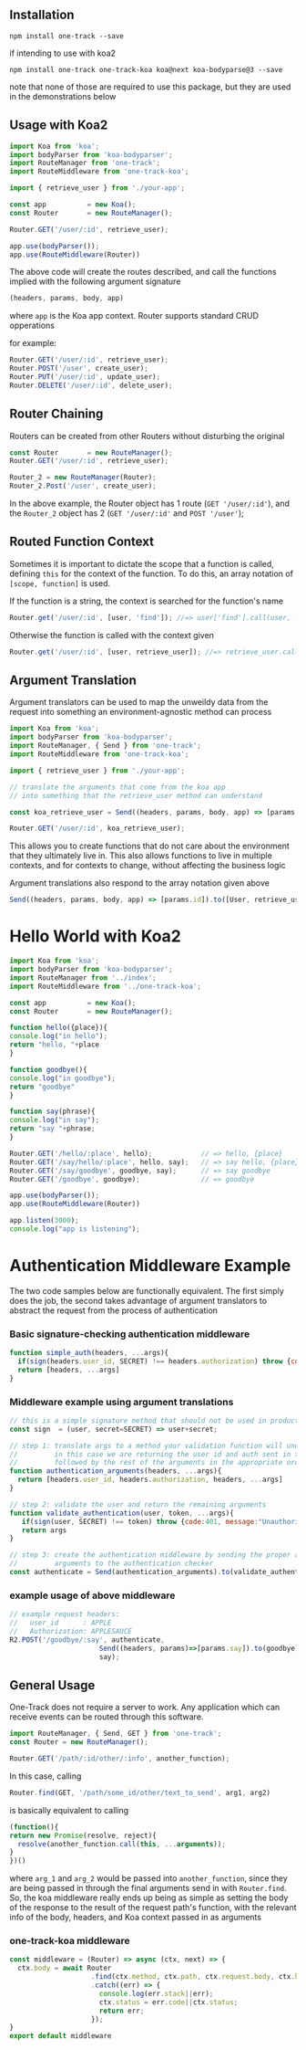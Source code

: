 Installation
------------

```
npm install one-track --save
```

if intending to use with koa2

```
npm install one-track one-track-koa koa@next koa-bodyparse@3 --save
```

note that none of those are required to use this package, but they are 
used in the demonstrations below

Usage with Koa2
---------------

```js
import Koa from 'koa';
import bodyParser from 'koa-bodyparser';
import RouteManager from 'one-track';
import RouteMiddleware from 'one-track-koa';

import { retrieve_user } from './your-app';

const app          = new Koa();
const Router       = new RouteManager();

Router.GET('/user/:id', retrieve_user);

app.use(bodyParser());
app.use(RouteMiddleware(Router))
```

The above code will create the routes described, and call the functions
implied with the following argument signature 

```js
(headers, params, body, app)
```

where `app` is the Koa app context. Router supports standard CRUD opperations

for example:

```js
Router.GET('/user/:id', retrieve_user);
Router.POST('/user', create_user);
Router.PUT('/user/:id', update_user);
Router.DELETE('/user/:id', delete_user);
```

Router Chaining 
---------------

Routers can be created from other Routers without disturbing the original

```js
const Router       = new RouteManager();
Router.GET('/user/:id', retrieve_user);

Router_2 = new RouteManager(Router);
Router_2.Post('/user', create_user);
```

In the above example, the Router object has 1 route (`GET '/user/:id'`), and the
`Router_2` object has 2 (`GET '/user/:id'` and `POST '/user'`);


Routed Function Context 
-----------------------

Sometimes it is important to dictate the scope that a function is called, defining
`this` for the context of the function. To do this, an array notation of `[scope, function]` 
is used. 

If the function is a string, the context is searched for the function's name

```js
Router.get('/user/:id', [user, 'find']); //=> user['find'].call(user, ...args)
```

Otherwise the function is called with the context given

```js
Router.get('/user/:id', [user, retrieve_user]); //=> retrieve_user.call(user, ...args)
```

Argument Translation 
--------------------

Argument translators can be used to map the unweildy data from the request
into something an environment-agnostic method can process

```js
import Koa from 'koa';
import bodyParser from 'koa-bodyparser';
import RouteManager, { Send } from 'one-track';
import RouteMiddleware from 'one-track-koa';

import { retrieve_user } from './your-app';

// translate the arguments that come from the koa app
// into something that the retrieve_user method can understand

const koa_retrieve_user = Send((headers, params, body, app) => [params.id]).to(retrieve_user);

Router.GET('/user/:id', koa_retrieve_user);
```

This allows you to create functions that do not care about the environment that they 
ultimately live in. This also allows functions to live in multiple contexts, and for
contexts to change, without affecting the business logic

Argument translations also respond to the array notation given above

```js
Send((headers, params, body, app) => [params.id]).to([User, retrieve_user]);
```


Hello World with Koa2 
=====================

```js
import Koa from 'koa';
import bodyParser from 'koa-bodyparser';
import RouteManager from '../index';
import RouteMiddleware from '../one-track-koa';

const app          = new Koa();
const Router       = new RouteManager();

function hello({place}){
console.log("in hello");
return "hello, "+place
}

function goodbye(){
console.log("in goodbye");
return "goodbye"
}

function say(phrase){
console.log("in say");
return "say "+phrase;
}

Router.GET('/hello/:place', hello);            // => hello, {place}
Router.GET('/say/hello/:place', hello, say);   // => say hello, {place}      
Router.GET('/say/goodbye', goodbye, say);      // => say goodbye
Router.GET('/goodbye', goodbye);               // => goodbye

app.use(bodyParser());
app.use(RouteMiddleware(Router))

app.listen(3000);
console.log("app is listening");
```

Authentication Middleware Example 
=================================

The two code samples below are functionally equivalent. The first simply does the job,
the second takes advantage of argument translators to abstract the request from the 
process of authentication

### Basic signature-checking authentication middleware  

```js
function simple_auth(headers, ...args){
  if(sign(headers.user_id, SECRET) !== headers.authorization) throw {code:401, message:"Unauthorized"}
  return [headers, ...args]
}
```

### Middleware example using argument translations

```js
// this is a simple signature method that should not be used in production 
const sign  = (user, secret=SECRET) => user+secret;

// step 1: translate args to a method your validation function will understand.
//         in this case we are returning the user id and auth sent in the header
//         followed by the rest of the arguments in the appropriate order
function authentication_arguments(headers, ...args){
  return [headers.user_id, headers.authorization, headers, ...args]
}

// step 2: validate the user and return the remaining arguments
function validate_authentication(user, token, ...args){
   if(sign(user, SECRET) !== token) throw {code:401, message:"Unauthorized"}
   return args
}

// step 3: create the authentication middleware by sending the proper authentication
//         arguments to the authentication checker
const authenticate = Send(authentication_arguments).to(validate_authentication);
```

### example usage of above middleware

```js
// example request headers:
//   user_id      : APPLE
//   Authorization: APPLESAUCE
R2.POST('/goodbye/:say', authenticate,
                      Send((headers, params)=>[params.say]).to(goodbye),
                      say);       
```

General Usage 
-------------

One-Track does not require a server to work. Any application which can
receive events can be routed through this software.

```js
import RouteManager, { Send, GET } from 'one-track';
const Router = new RouteManager();

Router.GET('/path/:id/other/:info', another_function);
```

In this case, calling

```js
Router.find(GET, '/path/some_id/other/text_to_send', arg1, arg2)
```

is basically equivalent to calling

```js
(function(){
return new Promise(resolve, reject){
  resolve(another_function.call(this, ...arguments));
}
})()
```

where `arg_1` and `arg_2` would be passed into `another_function`, since
they are being passed in through the final arguments send in with `Router.find`.
So, the koa middleware really ends up being as simple as setting the body of 
the response to the result of the request path's function, with the relevant 
info of the body, headers, and Koa context passed in as arguments

### one-track-koa middleware

```js
const middleware = (Router) => async (ctx, next) => {
  ctx.body = await Router
                    .find(ctx.method, ctx.path, ctx.request.body, ctx.headers, ctx)
                    .catch((err) => {
                      console.log(err.stack||err);
                      ctx.status = err.code||ctx.status;
                      return err;
                    });
}
export default middleware
```
